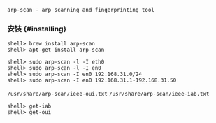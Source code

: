`arp-scan - arp scanning and fingerprinting tool`

### 安裝 {#installing}

```console
shell> brew install arp-scan
shell> apt-get install arp-scan
```

```console
shell> sudo arp-scan -l -I eth0
shell> sudo arp-scan -l -I en0
shell> sudo arp-scan -I en0 192.168.31.0/24
shell> sudo arp-scan -I en0 192.168.31.1-192.168.31.50
```

`/usr/share/arp-scan/ieee-oui.txt`
`/usr/share/arp-scan/ieee-iab.txt`

```console
shell> get-iab
shell> get-oui
```
